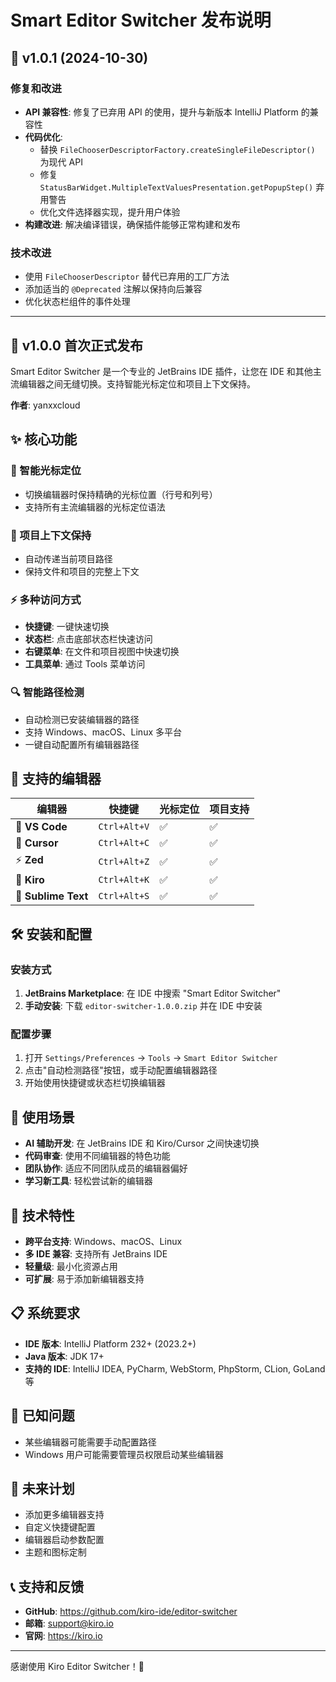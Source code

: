# Smart Editor Switcher 发布说明

## 🔧 v1.0.1 (2024-10-30)

### 修复和改进
- **API 兼容性**: 修复了已弃用 API 的使用，提升与新版本 IntelliJ Platform 的兼容性
- **代码优化**: 
  - 替换 `FileChooserDescriptorFactory.createSingleFileDescriptor()` 为现代 API
  - 修复 `StatusBarWidget.MultipleTextValuesPresentation.getPopupStep()` 弃用警告
  - 优化文件选择器实现，提升用户体验
- **构建改进**: 解决编译错误，确保插件能够正常构建和发布

### 技术改进
- 使用 `FileChooserDescriptor` 替代已弃用的工厂方法
- 添加适当的 `@Deprecated` 注解以保持向后兼容
- 优化状态栏组件的事件处理

---

## 🚀 v1.0.0 首次正式发布

Smart Editor Switcher 是一个专业的 JetBrains IDE 插件，让您在 IDE 和其他主流编辑器之间无缝切换。支持智能光标定位和项目上下文保持。

**作者**: yanxxcloud

## ✨ 核心功能

### 🎯 智能光标定位
- 切换编辑器时保持精确的光标位置（行号和列号）
- 支持所有主流编辑器的光标定位语法

### 📁 项目上下文保持
- 自动传递当前项目路径
- 保持文件和项目的完整上下文

### ⚡ 多种访问方式
- **快捷键**: 一键快速切换
- **状态栏**: 点击底部状态栏快速访问
- **右键菜单**: 在文件和项目视图中快速切换
- **工具菜单**: 通过 Tools 菜单访问

### 🔍 智能路径检测
- 自动检测已安装编辑器的路径
- 支持 Windows、macOS、Linux 多平台
- 一键自动配置所有编辑器路径

## 📝 支持的编辑器

| 编辑器 | 快捷键 | 光标定位 | 项目支持 |
|--------|--------|----------|----------|
| 📘 **VS Code** | `Ctrl+Alt+V` | ✅ | ✅ |
| 🎯 **Cursor** | `Ctrl+Alt+C` | ✅ | ✅ |
| ⚡ **Zed** | `Ctrl+Alt+Z` | ✅ | ✅ |
| 🚀 **Kiro** | `Ctrl+Alt+K` | ✅ | ✅ |
| 🎨 **Sublime Text** | `Ctrl+Alt+S` | ✅ | ✅ |

## 🛠️ 安装和配置

### 安装方式
1. **JetBrains Marketplace**: 在 IDE 中搜索 "Smart Editor Switcher"
2. **手动安装**: 下载 `editor-switcher-1.0.0.zip` 并在 IDE 中安装

### 配置步骤
1. 打开 `Settings/Preferences` → `Tools` → `Smart Editor Switcher`
2. 点击"自动检测路径"按钮，或手动配置编辑器路径
3. 开始使用快捷键或状态栏切换编辑器

## 🎯 使用场景

- **AI 辅助开发**: 在 JetBrains IDE 和 Kiro/Cursor 之间快速切换
- **代码审查**: 使用不同编辑器的特色功能
- **团队协作**: 适应不同团队成员的编辑器偏好
- **学习新工具**: 轻松尝试新的编辑器

## 🔧 技术特性

- **跨平台支持**: Windows、macOS、Linux
- **多 IDE 兼容**: 支持所有 JetBrains IDE
- **轻量级**: 最小化资源占用
- **可扩展**: 易于添加新编辑器支持

## 📋 系统要求

- **IDE 版本**: IntelliJ Platform 232+ (2023.2+)
- **Java 版本**: JDK 17+
- **支持的 IDE**: IntelliJ IDEA, PyCharm, WebStorm, PhpStorm, CLion, GoLand 等

## 🐛 已知问题

- 某些编辑器可能需要手动配置路径
- Windows 用户可能需要管理员权限启动某些编辑器

## 🔮 未来计划

- 添加更多编辑器支持
- 自定义快捷键配置
- 编辑器启动参数配置
- 主题和图标定制

## 📞 支持和反馈

- **GitHub**: https://github.com/kiro-ide/editor-switcher
- **邮箱**: support@kiro.io
- **官网**: https://kiro.io

---

感谢使用 Kiro Editor Switcher！🎉